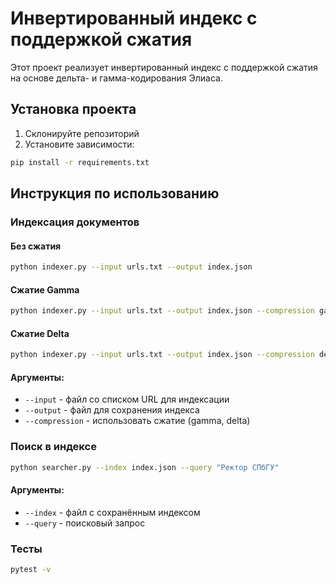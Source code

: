# Инвертированный индекс с поддержкой сжатия

Этот проект реализует инвертированный индекс с поддержкой сжатия на основе дельта- и гамма-кодирования Элиаса.

## Установка проекта

1. Склонируйте репозиторий
2. Установите зависимости: 
```bash
pip install -r requirements.txt
```

## Инструкция по использованию

### Индексация документов

#### Без сжатия
```bash
python indexer.py --input urls.txt --output index.json
```

#### Сжатие Gamma
```bash
python indexer.py --input urls.txt --output index.json --compression gamma
```

#### Сжатие Delta
```bash
python indexer.py --input urls.txt --output index.json --compression delta
```

#### Аргументы:
* `--input` - файл со списком URL для индексации
* `--output` - файл для сохранения индекса
* `--compression` - использовать сжатие (gamma, delta)

### Поиск в индексе

```bash
python searcher.py --index index.json --query "Ректор СПбГУ"
```

#### Аргументы:
* `--index` - файл с сохранённым индексом
* `--query` - поисковый запрос

### Тесты

```bash
pytest -v
```
